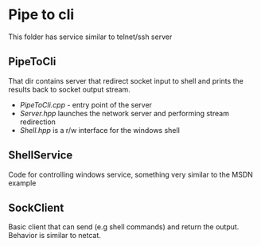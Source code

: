 # Pipe to cli

This folder has service similar to telnet/ssh server

## PipeToCli

That dir contains server that redirect socket input to shell and prints the results back to socket output stream.

- _PipeToCli.cpp_ - entry point of the server
- _Server.hpp_ launches the network server and performing stream redirection
- _Shell.hpp_ is a r/w interface for the windows shell

## ShellService

Code for controlling windows service, something very similar to the MSDN example

## SockClient

Basic client that can send (e.g shell commands) and return the output. Behavior is similar to netcat.
